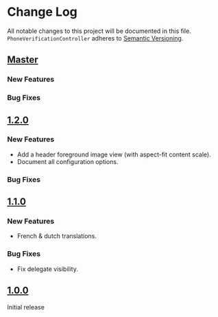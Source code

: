 # Change Log
All notable changes to this project will be documented in this file.
`PhoneVerificationController` adheres to [Semantic Versioning](http://semver.org/).

## [Master](https://github.com/djbe/PhoneVerificationController)

### New Features

### Bug Fixes

## [1.2.0](https://github.com/djbe/PhoneVerificationController/releases/tag/1.2.0)

### New Features

- Add a header foreground image view (with aspect-fit content scale).
- Document all configuration options.

### Bug Fixes

## [1.1.0](https://github.com/djbe/PhoneVerificationController/releases/tag/1.1.0)

### New Features

- French & dutch translations.

### Bug Fixes

- Fix delegate visibility.

## [1.0.0](https://github.com/djbe/PhoneVerificationController/releases/tag/1.0.0)

Initial release
